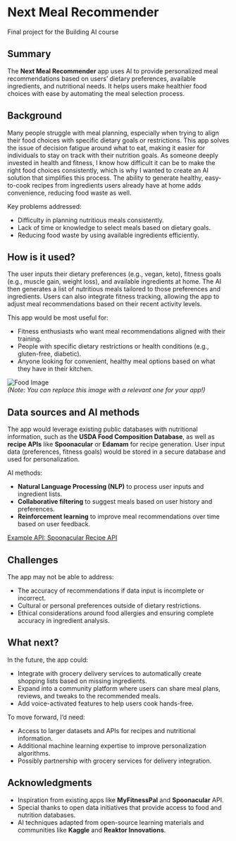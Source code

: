 # Next Meal Recommender

Final project for the Building AI course

## Summary

The **Next Meal Recommender** app uses AI to provide personalized meal recommendations based on users’ dietary preferences, available ingredients, and nutritional needs. It helps users make healthier food choices with ease by automating the meal selection process.

## Background

Many people struggle with meal planning, especially when trying to align their food choices with specific dietary goals or restrictions. This app solves the issue of decision fatigue around what to eat, making it easier for individuals to stay on track with their nutrition goals. As someone deeply invested in health and fitness, I know how difficult it can be to make the right food choices consistently, which is why I wanted to create an AI solution that simplifies this process. The ability to generate healthy, easy-to-cook recipes from ingredients users already have at home adds convenience, reducing food waste as well.

Key problems addressed:
* Difficulty in planning nutritious meals consistently.
* Lack of time or knowledge to select meals based on dietary goals.
* Reducing food waste by using available ingredients efficiently.

## How is it used?

The user inputs their dietary preferences (e.g., vegan, keto), fitness goals (e.g., muscle gain, weight loss), and available ingredients at home. The AI then generates a list of nutritious meals tailored to those preferences and ingredients. Users can also integrate fitness tracking, allowing the app to adjust meal recommendations based on their recent activity levels.

This app would be most useful for:
* Fitness enthusiasts who want meal recommendations aligned with their training.
* People with specific dietary restrictions or health conditions (e.g., gluten-free, diabetic).
* Anyone looking for convenient, healthy meal options based on what they have in their kitchen.

![Food Image](https://github.com/LeonDanteWesterholm/Building-AI/raw/main/aibild1.jpg)  
*(Note: You can replace this image with a relevant one for your app!)*

## Data sources and AI methods

The app would leverage existing public databases with nutritional information, such as the **USDA Food Composition Database**, as well as **recipe APIs** like **Spoonacular** or **Edamam** for recipe generation. User input data (preferences, fitness goals) would be stored in a secure database and used for personalization.

AI methods:
* **Natural Language Processing (NLP)** to process user inputs and ingredient lists.
* **Collaborative filtering** to suggest meals based on user history and preferences.
* **Reinforcement learning** to improve meal recommendations over time based on user feedback.

[Example API: Spoonacular Recipe API](https://spoonacular.com/food-api)

## Challenges

The app may not be able to address:
* The accuracy of recommendations if data input is incomplete or incorrect.
* Cultural or personal preferences outside of dietary restrictions.
* Ethical considerations around food allergies and ensuring complete accuracy in ingredient analysis.

## What next?

In the future, the app could:
* Integrate with grocery delivery services to automatically create shopping lists based on missing ingredients.
* Expand into a community platform where users can share meal plans, reviews, and tweaks to the recommended meals.
* Add voice-activated features to help users cook hands-free.

To move forward, I’d need:
* Access to larger datasets and APIs for recipes and nutritional information.
* Additional machine learning expertise to improve personalization algorithms.
* Possibly partnership with grocery services for delivery integration.

## Acknowledgments

* Inspiration from existing apps like **MyFitnessPal** and **Spoonacular** API.
* Special thanks to open data initiatives that provide access to food and nutrition databases.
* AI techniques adapted from open-source learning materials and communities like **Kaggle** and **Reaktor Innovations**.
